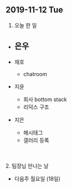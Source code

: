## 2019-11-12 Tue

1. 오늘 한 일
- 은우
  - 

- 재호
  - chatroom

- 지윤
  - 회사 bottom stack
  - 리덕스 구조

- 지은
  - 해시태그
  - 갤러리 등록 

<br><br>
2. 팀장님 만나는 날
- 다음주 월요일 (18일)
